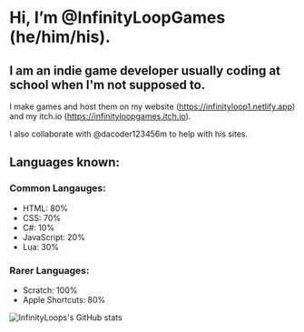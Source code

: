 # Hi, I’m @InfinityLoopGames (he/him/his).

## I am an indie game developer usually coding at school when I'm not supposed to.

I make games and host them on my website (https://infinityloop1.netlify.app) and my itch.io (https://infinityloopgames.itch.io).

I also collaborate with @dacoder123456m to help with his sites.

## Languages known:
### Common Langauges:
- HTML: 80%
- CSS: 70%
- C#: 10%
- JavaScript: 20%
- Lua: 30%
### Rarer Languages:
- Scratch: 100%
- Apple Shortcuts: 80%

![InfinityLoops's GitHub stats](https://github-readme-stats.vercel.app/api?username=InfinityLoopGames&show_icons=true&theme=transparent)

<!---
InfinityLoopGames/InfinityLoopGames is a ✨ special ✨ repository because its `README.md` (this file) appears on your GitHub profile.
You can click the Preview link to take a look at your changes.
--->
